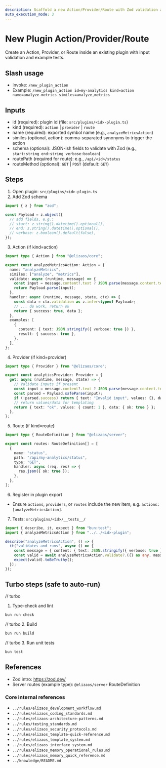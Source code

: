 ```yaml
---
description: Scaffold a new Action/Provider/Route with Zod validation and tests
auto_execution_mode: 3
---
```


# New Plugin Action/Provider/Route

Create an Action, Provider, or Route inside an existing plugin with input validation and example tests.

## Slash usage
- Invoke: `/new_plugin_action`
- Example: `/new_plugin_action id=my-analytics kind=action name=analyze-metrics similes=analyze,metrics`

## Inputs
- id (required): plugin id (file: `src/plugins/<id>-plugin.ts`)
- kind (required): `action` | `provider` | `route`
- name (required): exported symbol name (e.g., `analyzeMetricsAction`)
- similes (optional, action): comma-separated synonyms to trigger the action
- schema (optional): JSON-ish fields to validate with Zod (e.g., `start:string end:string verbose:boolean`)
- routePath (required for route): e.g., `/api/<id>/status`
- routeMethod (optional): `GET` | `POST` (default: `GET`)

## Steps
1) Open plugin: `src/plugins/<id>-plugin.ts`
2) Add Zod schema
```ts
import { z } from "zod";

const Payload = z.object({
  // add fields, e.g.:
  // start: z.string().datetime().optional(),
  // end: z.string().datetime().optional(),
  // verbose: z.boolean().default(false),
});
```
3) Action (if kind=action)
```ts
import type { Action } from "@elizaos/core";

export const analyzeMetricsAction: Action = {
  name: "analyzeMetrics",
  similes: ["analyze", "metrics"],
  validate: async (runtime, message) => {
    const input = message.content?.text ? JSON.parse(message.content.text) : {};
    return Payload.parse(input);
  },
  handler: async (runtime, message, state, ctx) => {
    const data = ctx.validation as z.infer<typeof Payload>;
    // ... do work, return ok
    return { success: true, data };
  },
  examples: [
    {
      content: { text: JSON.stringify({ verbose: true }) },
      result: { success: true },
    },
  ],
};
```
4) Provider (if kind=provider)
```ts
import type { Provider } from "@elizaos/core";

export const analyticsProvider: Provider = {
  get: async (runtime, message, state) => {
    // Validate inputs if present
    const input = message.content?.text ? JSON.parse(message.content.text) : {};
    const parsed = Payload.safeParse(input);
    if (!parsed.success) return { text: "Invalid input", values: {}, data: null };
    // return values/data for templating
    return { text: "ok", values: { count: 1 }, data: { ok: true } };
  },
};
```
5) Route (if kind=route)
```ts
import type { RouteDefinition } from "@elizaos/server";

export const routes: RouteDefinition[] = [
  {
    name: "status",
    path: "/api/my-analytics/status",
    type: "GET",
    handler: async (req, res) => {
      res.json({ ok: true });
    },
  },
];
```
6) Register in plugin export
- Ensure `actions`, `providers`, or `routes` include the new item, e.g. `actions: [analyzeMetricsAction]`.

7) Tests: `src/plugins/<id>/__tests__/`
```ts
import { describe, it, expect } from "bun:test";
import { analyzeMetricsAction } from "../../<id>-plugin";

describe("analyzeMetricsAction", () => {
  it("validates and runs", async () => {
    const message = { content: { text: JSON.stringify({ verbose: true }) } } as any;
    const valid = await analyzeMetricsAction.validate?.({} as any, message);
    expect(valid).toBeTruthy();
  });
});
```

## Turbo steps (safe to auto-run)
// turbo
1. Type-check and lint
```bash
bun run check
```
// turbo
2. Build
```bash
bun run build
```
// turbo
3. Run unit tests
```bash
bun test
```

## References
- Zod intro: https://zod.dev/
- Server routes (example type): `@elizaos/server` RouteDefinition

### Core internal references
- `../rules/elizaos_development_workflow.md`
- `../rules/elizaos_coding_standards.md`
- `../rules/elizaos-architecture-patterns.md`
- `../rules/testing_standards.md`
- `../rules/elizaos_security_protocols.md`
- `../rules/elizaos_template-quick-reference.md`
- `../rules/elizaos_template_system.md`
- `../rules/elizaos_interface_system.md`
- `../rules/elizaos_memory_operational_rules.md`
- `../rules/elizaos_memory_quick_reference.md`
- `../knowledge/README.md`
